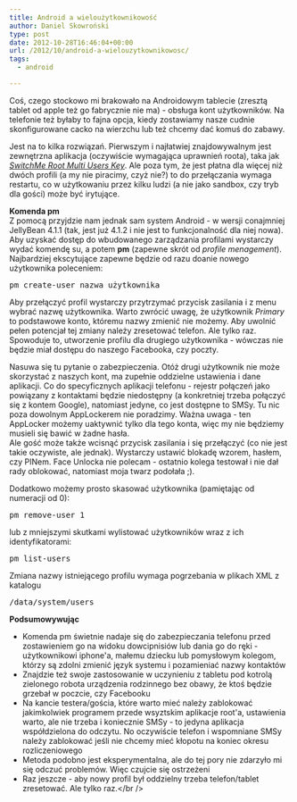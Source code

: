 ```yaml
---
title: Android a wieloużytkownikowość
author: Daniel Skowroński
type: post
date: 2012-10-28T16:46:04+00:00
url: /2012/10/android-a-wielouzytkownikowosc/
tags:
  - android

---
```

Coś, czego stockowo mi brakowało na Androidowym tablecie (zresztą tablet od apple też go fabrycznie nie ma) - obsługa kont użytkowników. Na telefonie też byłaby to fajna opcja, kiedy zostawiamy nasze cudnie skonfigurowane cacko na wierzchu lub też chcemy dać komuś do zabawy. 

Jest na to kilka rozwiązań. Pierwszym i najłatwiej znajdowywalnym jest zewnętrzna aplikacja (oczywiście wymagająca uprawnień roota), taka jak _[SwitchMe Root Multi Users Key][1]_. Ale poza tym, że jest płatna dla więcej niż dwóch profili (a my nie piracimy, czyż nie?) to do przełączania wymaga restartu, co w użytkowaniu przez kilku ludzi (a nie jako sandbox, czy tryb dla gości) może być irytujące. 

**Komenda pm**  
Z pomocą przyjdzie nam jednak sam system Android - w wersji conajmniej JellyBean 4.1.1 (tak, jest już 4.1.2 i nie jest to funkcjonalność dla niej nowa). Aby uzyskać dostęp do wbudowanego zarządzania profilami wystarczy wydać komendę su, a potem **pm** (zapewne skrót od _profile menagement_).  
Najbardziej ekscytujące zapewne będzie od razu doanie nowego użytkownika poleceniem:

<pre class="EnlighterJSRAW bash">pm create-user nazwa_użytkownika</pre>

Aby przełączyć profil wystarczy przytrzymać przycisk zasilania i z menu wybrać nazwę użytkownika. Warto zwrócić uwagę, że użytkownik _Primary_ to podstawowe konto, któremu nazwy zmienić nie możemy. Aby uwolnić pełen potencjał tej zmiany należy zresetować telefon. Ale tylko raz. Spowoduje to, utworzenie profilu dla drugiego użytkownika - wówczas nie będzie miał dostępu do naszego Facebooka, czy poczty.

Nasuwa się tu pytanie o zabezpieczenia. Otóż drugi użytkownik nie może skorzystać z naszych kont, ma zupełnie oddzielne ustawienia i dane aplikacji. Co do specyficznych aplikacji telefonu - rejestr połączeń jako powiązany z kontaktami będzie niedostępny (a konkretniej trzeba połączyć się z kontem Google), natomiast jedyne, co jest dostępne to SMSy. Tu nic poza dowolnym AppLockerem nie poradzimy. Ważna uwaga - ten AppLocker możemy uaktywnić <iu>tylko</u> dla tego konta, więc my nie będziemy musieli się bawić w żadne hasła.  
Ale gość może także wcisnąć przycisk zasilania i się przełączyć (co nie jest takie oczywiste, ale jednak). Wystarczy ustawić blokadę wzorem, hasłem, czy PINem. Face Unlocka nie polecam - ostatnio kolega testował i nie dał rady oblokować, natomiast moja twarz podołała ;).

Dodatkowo możemy prosto skasować użytkownika (pamiętając od numeracji od 0):

<pre class="EnlighterJSRAW bash">pm remove-user 1</pre>

lub z mniejszymi skutkami wylistować użytkowników wraz z ich identyfikatorami:

<pre class="EnlighterJSRAW bash">pm list-users</pre>

Zmiana nazwy istniejącego profilu wymaga pogrzebania w plikach XML z katalogu 

<pre class="EnlighterJSRAW bash" style="display: inline;">/data/system/users</pre>

**Podsumowywując**

  * Komenda pm świetnie nadaje się do zabezpieczania telefonu przed zostawieniem go na widoku dowcipnisiów lub dania go do ręki - użytkownikowi iphone'a, małemu dziecku lub pomysłowym kolegom, którzy są zdolni zmienić język systemu i pozamieniać nazwy kontaktów
  * Znajdzie też swoje zastosowanie w uczynieniu z tabletu pod kotrolą zielonego robota urządzenia rodzinnego bez obawy, że ktoś będzie grzebał w poczcie, czy Facebooku
  * Na kancie testera/gościa, które warto mieć należy zablokować jakimkolwiek programem przede wsyztskim aplikacje root'a, ustawienia warto, ale nie trzeba i koniecznie SMSy - to jedyna aplikacja współdzielona do odczytu. No oczywiście telefon i wspomniane SMSy należy zablokować jeśli nie chcemy mieć kłopotu na koniec okresu rozliczeniowego
  * Metoda podobno jest eksperymentalna, ale do tej pory nie zdarzyło mi się odczuć problemów. Więc czujcie się ostrzeżeni
  * Raz jeszcze - aby nowy profil był oddzielny trzeba telefon/tablet zresetować. Ale tylko raz.</br /> </ul>

 [1]: https://play.google.com/store/apps/details?id=fahrbot.apps.switchme.key&hl=pl